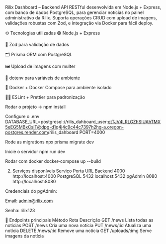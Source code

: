 Rilix Dashboard – Backend
API RESTful desenvolvida em Node.js + Express, com banco de dados PostgreSQL, para gerenciar notícias no painel administrativo da Rilix. Suporta operações CRUD com upload de imagens, validações robustas com Zod, e integração via Docker para fácil deploy.

⚙️ Tecnologias utilizadas
🟢 Node.js + Express

🧪 Zod para validação de dados

🗂️ Prisma ORM com PostgreSQL

🖼️ Upload de imagens com multer

🌱 dotenv para variáveis de ambiente

🐳 Docker + Docker Compose para ambiente isolado

👨‍💻 ESLint + Prettier para padronização


Rodar o projeto ->
npm install

Configure o .env
DATABASE_URL=postgresql://rilis_dahboard_user:otTJV4LRLGZhSIUAhTMX5eEG5MBxCsiT@dpg-d1q4j4c9c44c7397h2hg-a.oregon-postgres.render.com/rilis_dahboard
PORT=4000

Rode as migrations
npx prisma migrate dev

Inicie o servidor
npm run dev


Rodar com docker
docker-compose up --build

2. Serviços disponíveis
Serviço	Porta	URL
Backend	4000	http://localhost:4000
PostgreSQL	5432	localhost:5432
pgAdmin	8080	http://localhost:8080

Credenciais do pgAdmin:

Email: admin@rilix.com

Senha: rilix123


🧪 Endpoints principais
Método	Rota	Descrição
GET	/news	Lista todas as notícias
POST	/news	Cria uma nova notícia
PUT	/news/:id	Atualiza uma notícia
DELETE	/news/:id	Remove uma notícia
GET	/uploads/:img	Serve imagens da notícia

